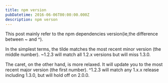 ```yaml
---
title: npm version
pubDatetime: 2016-06-06T00:00:00.000Z
description: npm verson
---
```


This post mainly refer to the npm dependencies version(ie,the difference between ~ and ^).

In the simplest terms, the tilde matches the most recent minor version (the middle number). ~1.2.3 will match all 1.2.x versions but will miss 1.3.0.

The caret, on the other hand, is more relaxed. It will update you to the most recent major version (the first number). ^1.2.3 will match any 1.x.x release including 1.3.0, but will hold off on 2.0.0.
